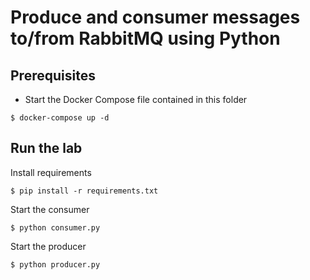 # Produce and consumer messages to/from RabbitMQ using Python

## Prerequisites

- Start the Docker Compose file contained in this folder

```console
$ docker-compose up -d 
```

## Run the lab

Install requirements

```console
$ pip install -r requirements.txt   
```

Start the consumer

```console
$ python consumer.py
```

Start the producer

```console
$ python producer.py
```

